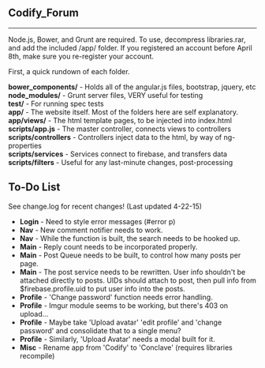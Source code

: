<h2>Codify_Forum</h2>
<hr/> 
<p>Node.js, Bower, and Grunt are required. To use, decompress libraries.rar, and add the included /app/ folder. If you registered an account before April 8th, make sure you re-register your account. 

First, a quick rundown of each folder.</p>

<p>
 <b>bower_components/</b>     -   Holds all of the angular.js files, bootstrap, jquery, etc<br/>
 <b>node_modules/</b>         -   Grunt server files, VERY useful for testing<br/>
 <b>test/</b>                 -   For running spec tests<br/>
 <b>app/</b>                  -   The website itself. Most of the folders here are self explanatory.<br/>
 <b>app/views/</b>            -   The html template pages, to be injected into index.html<br/>
 <b>scripts/app.js</b>        -   The master controller, connects views to controllers<br/>
 <b>scripts/controllers</b>   -   Controllers inject data to the html, by way of ng-properties<br/>
 <b>scripts/services</b>      -   Services connect to firebase, and transfers data<br/>
 <b>scripts/filters</b>       -   Useful for any last-minute changes, post-processing<br/></p>
 
 
 <h2>To-Do List</h2>
 <p>See change.log for recent changes! (Last updated 4-22-15)</p>
 <ul>
 <li><b>Login</b> - Need to style error messages (#error p) </li>
 <li><b>Nav</b> - New comment notifier needs to work. </li>
 <li><b>Nav</b> - While the function is built, the search needs to be hooked up.</li>
 <li><b>Main</b> - Reply count needs to be incorporated properly.</li>
 <li><b>Main</b> - Post Queue needs to be built, to control how many posts per page.</li>
 <li><b>Main</b> - The post service needs to be rewritten. User info shouldn't be attached directly to posts. UIDs should attach to post, then pull info from $firebase.profile.uid to put user info into the posts.</li>
 <li><b>Profile</b> - 'Change password' function needs error handling.
 <li><b>Profile</b> - Imgur module seems to be working, but there's 403 on upload... </li>
 <li><b>Profile</b> - Maybe take 'Upload avatar' 'edit profile' and 'change password' and consolidate that to a single menu?</li>
 <li><b>Profile</b> - Similarly, 'Upload Avatar' needs a modal built for it.</li>
 <li><b>Misc</b> - Rename app from 'Codify' to 'Conclave' (requires libraries recompile)</li>
 </ul>
 
